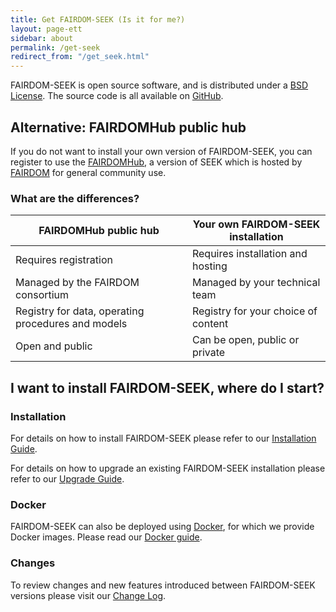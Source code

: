 ```yaml
---
title: Get FAIRDOM-SEEK (Is it for me?)
layout: page-ett
sidebar: about
permalink: /get-seek
redirect_from: "/get_seek.html"
---
```


FAIRDOM-SEEK is open source software, and is distributed under a [BSD License](https://github.com/seek4science/seek/blob/main/BSD-LICENSE). The source code is all available on [GitHub](https://github.com/seek4science/seek).

<i class="fa-solid fa-flask-vial fa-5x"></i> <i class="fa-solid fa-magnifying-glass-chart fa-5x"></i>

## Alternative: FAIRDOMHub public hub

If you do not want to install your own version of FAIRDOM-SEEK, you can register to use the [FAIRDOMHub](https://fairdomhub.org), a version of SEEK which is hosted by [FAIRDOM](https://fair-dom.org) for general community use.

### What are the differences? 

| FAIRDOMHub public hub                              | Your own FAIRDOM-SEEK installation  |
|----------------------------------------------------|-------------------------------------|
| Requires registration                              | Requires installation and hosting   |
| Managed by the FAIRDOM consortium                  | Managed by your technical team      |
| Registry for data, operating procedures and models | Registry for your choice of content |
| Open and public                                    | Can be open, public or private      |



## I want to install FAIRDOM-SEEK, where do I start?

### Installation

For details on how to install FAIRDOM-SEEK please refer to our [Installation Guide](tech/install).

For details on how to upgrade an existing FAIRDOM-SEEK installation please refer to our [Upgrade Guide](tech/upgrading).

### Docker

FAIRDOM-SEEK can also be deployed using [Docker](https://docker.com), for which we provide Docker images. Please read our [Docker guide](/tech/docker).

### Changes

To review changes and new features introduced between FAIRDOM-SEEK versions please visit our [Change Log](/tech/releases/).
